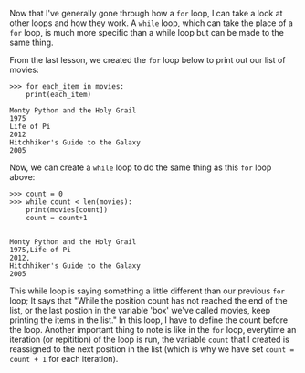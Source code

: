 Now that I've generally gone through how a `for` loop, I can take a look at other loops and how they work. A `while` loop, which can take the place of a `for` loop, is much more specific than a while loop but can be made to the same thing.

From the last lesson, we created the `for` loop below to print out our list of movies:

```
>>> for each_item in movies:
    print(each_item)

Monty Python and the Holy Grail
1975
Life of Pi
2012
Hitchhiker's Guide to the Galaxy
2005
```

Now, we can create a `while` loop to do the same thing as this `for` loop above:
```
>>> count = 0
>>> while count < len(movies):
	print(movies[count])
	count = count+1

	
Monty Python and the Holy Grail
1975,Life of Pi
2012,
Hitchhiker's Guide to the Galaxy
2005
```
This while loop is saying something a little different than our previous `for` loop; It says that "While the position count has not reached the end of the list, or the last postion in the variable 'box' we've called movies, keep printing the items in the list." In this loop, I have to define the count before the loop. Another important thing to note is like in the `for` loop, everytime an iteration (or repitition) of the loop is run, the variable `count` that I created is reassigned to the next position in the list (which is why we have set `count = count + 1` for each iteration).
